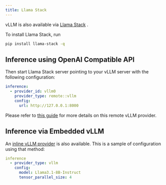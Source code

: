 ```yaml
---
title: Llama Stack
---
```


vLLM is also available via [Llama Stack](https://github.com/meta-llama/llama-stack) .

To install Llama Stack, run

```bash
pip install llama-stack -q
```

## Inference using OpenAI Compatible API

Then start Llama Stack server pointing to your vLLM server with the following configuration:

```yaml
inference:
  - provider_id: vllm0
    provider_type: remote::vllm
    config:
      url: http://127.0.0.1:8000
```

Please refer to [this guide](https://llama-stack.readthedocs.io/en/latest/distributions/self_hosted_distro/remote-vllm.html) for more details on this remote vLLM provider.

## Inference via Embedded vLLM

An [inline vLLM provider](https://github.com/meta-llama/llama-stack/tree/main/llama_stack/providers/inline/inference/vllm)
is also available. This is a sample of configuration using that method:

```yaml
inference
  - provider_type: vllm
    config:
      model: Llama3.1-8B-Instruct
      tensor_parallel_size: 4
```
